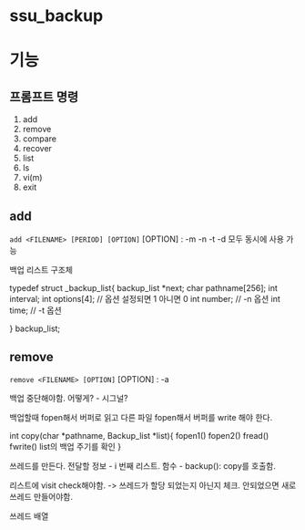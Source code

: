 # ssu_backup

# 기능

## 프롬프트 명령

1. add
2. remove
3. compare
4. recover
5. list
6. ls
7. vi(m)
8. exit


## add
` add <FILENAME> [PERIOD] [OPTION] `
[OPTION] : 
    -m
    -n
    -t
    -d
모두 동시에 사용 가능

백업 리스트 구조체

typedef struct _backup_list{
    backup_list *next;
    char pathname[256];
    int interval;
    int options[4]; // 옵션 설정되면 1 아니면 0
    int number; // -n 옵션
    int time;   // -t 옵션

} backup_list;

## remove
` remove <FILENAME> [OPTION] `
[OPTION] : 
    -a

백업 중단해야함. 어떻게? - 시그널?

백업할때
    fopen해서
    버퍼로 읽고
    다른 파일 fopen해서
    버퍼를 write 해야 한다.

int copy(char *pathname, Backup_list *list){
    fopen1()
    fopen2()
    fread()
    fwrite()
    list의 백업 주기를 확인
}

쓰레드를 만든다.
전달할 정보 - i 번째 리스트.
함수 - backup(): copy를 호출함.

리스트에 visit check해야함. -> 쓰레드가 할당 되었는지 아닌지 체크.
안되었으면 새로 쓰레드 만들어야함.

쓰레드 배열
